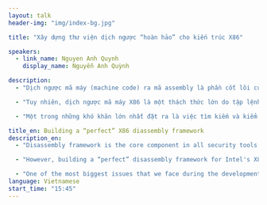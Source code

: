 ```yaml
---
layout: talk
header-img: "img/index-bg.jpg"

title: "Xây dựng thư viện dịch ngược “hoàn hảo” cho kiến trúc X86"

speakers:
  - link_name: Nguyen Anh Quynh
    display_name: Nguyễn Anh Quỳnh

description:
  - "Dịch ngược mã máy (machine code) ra mã assembly là phần cốt lõi của các công cụ bảo mật trong một loạt các lĩnh vực như phân tích tự động mã máy (binary analysis), phân tích mã độc (malware), dịch ngược (reverse), gỡ rối (debug), hay viết mã khai thác lỗi (exploit development). Trên mọi trường hợp, việc dịch ngược một cách đầy đủ và chính xác là một yêu cầu căn bản có ý nghĩa quyết định cho chất lượng của những công cụ liên quan."

  - "Tuy nhiên, dịch ngược mã máy X86 là một thách thức lớn do tập lệnh của nền tảng Intel này có kiến trúc rất độc đáo. Bài trình bày này là một câu chuyện kể về một loạt các mã máy X86 dị biệt bị diễn giải sai bởi tất cả các thư viện cũng như phần lớn các công cụ dịch ngược hiện hành. Một số mã máy “0-day” chưa từng được đề cập từ trước tới nay được chúng tôi phát hiện trong quá trình phát triển bộ thư viện dịch ngược Capstone (www.capstone-engine.org) sẽ lần đầu tiên được công bố."

  - "Một trong những khó khăn lớn nhất đặt ra là việc tìm kiếm và kiểm chứng những mã máy không được hỗ trợ một cách chính thống, hoặc thậm chí được giữ “bí mật” bởi Intel. Để giải quyết vấn đề này, chúng tôi sẽ đề xuất vài phương pháp, và giới thiệu những công cụ mới đã được xây dựng và triển khai một cách có hệ thống góp phần giúp kiểm chứng ngữ nghĩa của mã máy một cách tự động. Một số công cụ, kèm theo mã nguồn mở, cũng sẽ được cung cấp sau đó."

title_en: Building a “perfect” X86 diassembly framework
description_en:
  - "Disassembly framework is the core component in all security tools about binary analysis, malware analysis, reversing, debugging and exploit development. In any case, it is fundamental to have correct disassembly decoded from the machinecode, or the quality of the tools built on top it will be badly affected."

  - "However, building a “perfect” disassembly framework for Intel's X86 architecture is extremely challenging due to the special characteristics of X86 ISA. This talk is about some interesting tricky X86 code that are incorrectly handled by all public frameworks and reversing tools. Several “0-day“ X86 code that has never been documented in public will be released at the same time."

  - "One of the most biggest issues that we face during the development of X86 engine for Capstone framework (www.capstone-engine.org) is to discover undocumented X86 instructions. Towards the solution for this this problem, we will present some methodologies & tools that can help to automatically find undocumented code & verify their semantics. Some tools - with full source code - will also be public after this talk."
language: Vietnamese
start_time: "15:45"
---
```


